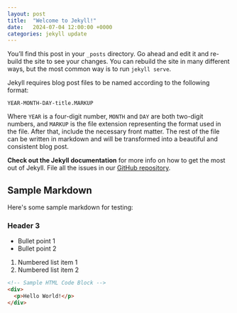 ```yaml
---
layout: post
title:  "Welcome to Jekyll!"
date:   2024-07-04 12:00:00 +0000
categories: jekyll update
---
```


You’ll find this post in your `_posts` directory. Go ahead and edit it and re-build the site to see your changes. You can rebuild the site in many different ways, but the most common way is to run `jekyll serve`.

Jekyll requires blog post files to be named according to the following format:

`YEAR-MONTH-DAY-title.MARKUP`

Where `YEAR` is a four-digit number, `MONTH` and `DAY` are both two-digit numbers, and `MARKUP` is the file extension representing the format used in the file. After that, include the necessary front matter. The rest of the file can be written in markdown and will be transformed into a beautiful and consistent blog post.

**Check out the Jekyll documentation** for more info on how to get the most out of Jekyll. File all the issues in our [GitHub repository](https://github.com/jekyll/jekyll/issues).

## Sample Markdown

Here's some sample markdown for testing:

### Header 3

- Bullet point 1
- Bullet point 2

1. Numbered list item 1
2. Numbered list item 2

```html
<!-- Sample HTML Code Block -->
<div>
  <p>Hello World!</p>
</div>

